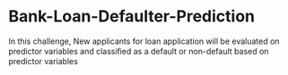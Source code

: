 # Bank-Loan-Defaulter-Prediction
In this challenge, New applicants for loan application will be evaluated on predictor variables and classiﬁed as a default or non-default based on predictor variables 

